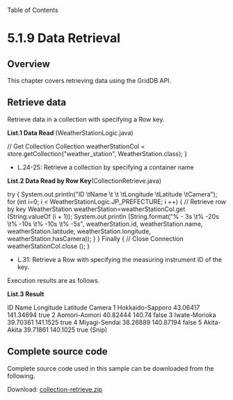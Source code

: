 Table of Contents

5.1.9 Data Retrieval
====================

Overview
--------

This chapter covers retrieving data using the GridDB API.

  

Retrieve data
-------------

Retrieve data in a collection with specifying a Row key.

**List.1 Data Read** (WeatherStationLogic.java)

// Get Collection
Collection weatherStationCol =
        store.getCollection("weather_station", WeatherStation.class);
} 

*   L.24-25: Retrieve a collection by specifying a container name

**List.2 Data Read by Row Key**(CollectionRetrieve.java)

try {
    System.out.println("ID \\tName \\t \\t \\tLongitude \\tLatitude \\tCamera");
    for (int i=0; i < WeatherStationLogic.JP_PREFECTURE; i ++) {
        // Retrieve row by key
        WeatherStation weatherStation=weatherStationCol.get (String.valueOf (i + 1));
        System.out.println (String.format("% - 3s \\t% -20s \\t% -10s \\t% -10s \\t% -5s",
        weatherStation.id, weatherStation.name, weatherStation.latitude,
        weatherStation.longitude, weatherStation.hasCamera));
    }
} Finally {
    // Close Connection
    weatherStationCol.close ();
}

*   L.31: Retrieve a Row with specifying the measuring instrument ID of the key.

  
Execution results are as follows.

**List.3 Result**

ID  Name            Longitude   Latitude    Camera
1   Hokkaido-Sapporo    43.06417    141.34694   true
2   Aomori-Aomori       40.82444    140.74      false
3   Iwate-Morioka       39.70361    141.1525    true
4   Miyagi-Sendai       38.26889    140.87194   false
5   Akita-Akita     39.71861    140.1025    true
(Snip)

  

Complete source code
--------------------

Complete source code used in this sample can be downloaded from the following.

Download: [collection-retrieve.zip](img/collection-retrieve.zip)

